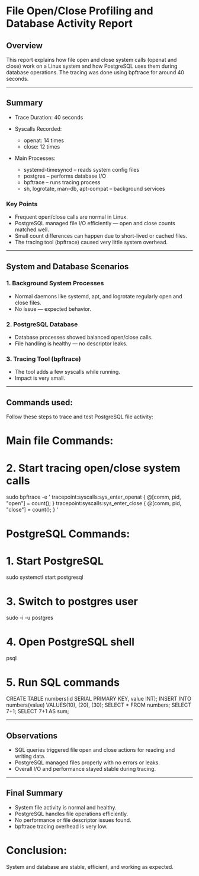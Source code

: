 # File Open/Close Profiling and Database Activity Report

## Overview

This report explains how file open and close system calls (openat and close) work on a Linux system and how PostgreSQL uses them during database operations.
The tracing was done using bpftrace for around 40 seconds.

---

## Summary

* Trace Duration: 40 seconds
* Syscalls Recorded:

  * openat: 14 times
  * close: 12 times
* Main Processes:

  * systemd-timesyncd – reads system config files
  * postgres – performs database I/O
  * bpftrace – runs tracing process
  * sh, logrotate, man-db, apt-compat – background services

### Key Points

* Frequent open/close calls are normal in Linux.
* PostgreSQL managed file I/O efficiently — open and close counts matched well.
* Small count differences can happen due to short-lived or cached files.
* The tracing tool (bpftrace) caused very little system overhead.

---

## System and Database Scenarios

### 1. Background System Processes

* Normal daemons like systemd, apt, and logrotate regularly open and close files.
* No issue — expected behavior.

### 2. PostgreSQL Database

* Database processes showed balanced open/close calls.
* File handling is healthy — no descriptor leaks.

### 3. Tracing Tool (bpftrace)

* The tool adds a few syscalls while running.
* Impact is very small.

---

## Commands used:

Follow these steps to trace and test PostgreSQL file activity:

# Main file Commands:

# 2. Start tracing open/close system calls
sudo bpftrace -e '
tracepoint:syscalls:sys_enter_openat  { @[comm, pid, "open"]  = count(); }
tracepoint:syscalls:sys_enter_close   { @[comm, pid, "close"] = count(); }
'
# PostgreSQL Commands:
# 1. Start PostgreSQL
sudo systemctl start postgresql

# 3. Switch to postgres user
sudo -i -u postgres

# 4. Open PostgreSQL shell
psql

# 5. Run SQL commands
CREATE TABLE numbers(id SERIAL PRIMARY KEY, value INT);
INSERT INTO numbers(value) VALUES(10), (20), (30);
SELECT * FROM numbers;
SELECT 7+1;
SELECT 7+1 AS sum;

---

## Observations

* SQL queries triggered file open and close actions for reading and writing data.
* PostgreSQL managed files properly with no errors or leaks.
* Overall I/O and performance stayed stable during tracing.

---

## Final Summary

* System file activity is normal and healthy.
* PostgreSQL handles file operations efficiently.
* No performance or file descriptor issues found.
* bpftrace tracing overhead is very low.

# Conclusion:
System and database are stable, efficient, and working as expected.